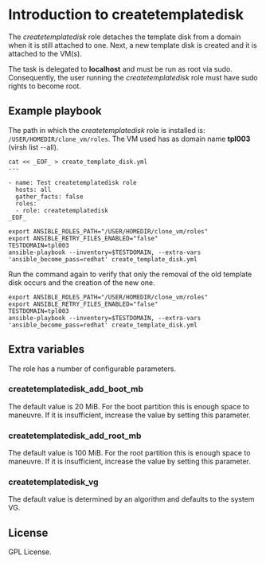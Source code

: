 # Introduction to createtemplatedisk

The *createtemplatedisk* role detaches the template disk
from a domain when it is still attached to one. Next, a new
template disk is created and it is attached to the VM(s).

The task is delegated to **localhost** and must be run as
root via sudo. Consequently, the user running the
*createtemplatedisk* role must have sudo rights to become
root.

## Example playbook

The path in which the *createtemplatedisk* role is installed
is: `/USER/HOMEDIR/clone_vm/roles`. The VM used has as domain
name **tpl003** (virsh list --all).

```
cat << _EOF_ > create_template_disk.yml
---

- name: Test createtemplatedisk role
  hosts: all
  gather_facts: false
  roles:
  - role: createtemplatedisk
_EOF_

export ANSIBLE_ROLES_PATH="/USER/HOMEDIR/clone_vm/roles"
export ANSIBLE_RETRY_FILES_ENABLED="false"
TESTDOMAIN=tpl003
ansible-playbook --inventory=$TESTDOMAIN, --extra-vars 'ansible_become_pass=redhat' create_template_disk.yml
```

Run the command again to verify that only the removal of the
old template disk occurs and the creation of the new one.

```
export ANSIBLE_ROLES_PATH="/USER/HOMEDIR/clone_vm/roles"
export ANSIBLE_RETRY_FILES_ENABLED="false"
TESTDOMAIN=tpl003
ansible-playbook --inventory=$TESTDOMAIN, --extra-vars 'ansible_become_pass=redhat' create_template_disk.yml
```

## Extra variables

The role has a number of configurable parameters.

### createtemplatedisk\_add\_boot\_mb

The default value is 20 MiB. For the boot partition this is
enough space to maneuvre. If it is insufficient, increase
the value by setting this parameter.

### createtemplatedisk\_add\_root\_mb

The default value is 100 MiB. For the root partition this is
enough space to maneuvre. If it is insufficient, increase
the value by setting this parameter.

### createtemplatedisk\_vg

The default value is determined by an algorithm and defaults
to the system VG.

## License
GPL License.
